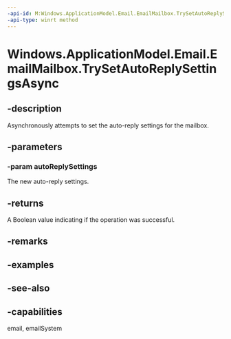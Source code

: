 ```yaml
---
-api-id: M:Windows.ApplicationModel.Email.EmailMailbox.TrySetAutoReplySettingsAsync(Windows.ApplicationModel.Email.EmailMailboxAutoReplySettings)
-api-type: winrt method
---
```


<!-- Method syntax
public Windows.Foundation.IAsyncOperation<bool> TrySetAutoReplySettingsAsync(Windows.ApplicationModel.Email.EmailMailboxAutoReplySettings autoReplySettings)
-->

# Windows.ApplicationModel.Email.EmailMailbox.TrySetAutoReplySettingsAsync

## -description
Asynchronously attempts to set the auto-reply settings for the mailbox.

## -parameters
### -param autoReplySettings
The new auto-reply settings.

## -returns
A Boolean value indicating if the operation was successful.

## -remarks

## -examples

## -see-also

## -capabilities
email, emailSystem
